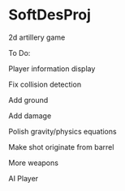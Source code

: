SoftDesProj
===========

2d artillery game

To Do:

Player information display

Fix collision detection

Add ground

Add damage

Polish gravity/physics equations

Make shot originate from barrel

More weapons

AI Player